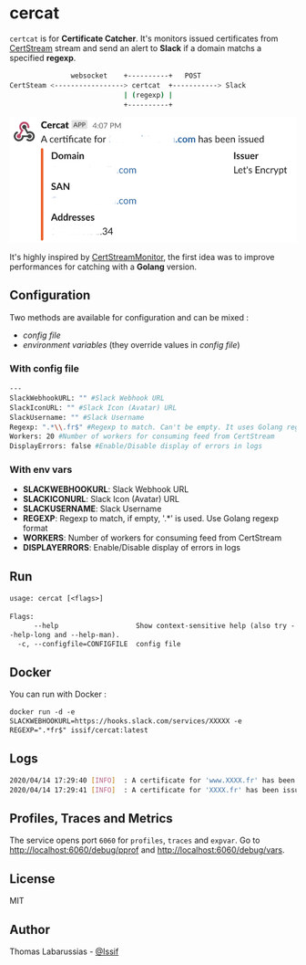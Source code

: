 # cercat

`certcat` is for **Certificate Catcher**. It's monitors issued certificates from [CertStream](https://certstream.calidog.io/) stream and send an alert to **Slack** if a domain matchs a specified **regexp**.

```bash
               websocket    +----------+   POST
CertSteam <-----------------> certcat  +-----------> Slack
                            | (regexp) |
                            +----------+
```

![screenshot](https://github.com/issif/cercat/raw/master/screenshot.png)

It's highly inspired by [CertStreamMonitor](https://github.com/AssuranceMaladieSec/CertStreamMonitor/blob/master/README.md), the first idea was to improve performances for catching with a **Golang** version.

## Configuration

Two methods are available for configuration and can be mixed :
- *config file*
- *environment variables* (they override values in *config file*)

### With config file

```bash
---
SlackWebhookURL: "" #Slack Webhook URL
SlackIconURL: "" #Slack Icon (Avatar) URL
SlackUsername: "" #Slack Username
Regexp: ".*\\.fr$" #Regexp to match. Can't be empty. It uses Golang regexp format
Workers: 20 #Number of workers for consuming feed from CertStream
DisplayErrors: false #Enable/Disable display of errors in logs
```

### With env vars

- **SLACKWEBHOOKURL**: Slack Webhook URL
- **SLACKICONURL**: Slack Icon (Avatar) URL
- **SLACKUSERNAME**: Slack Username
- **REGEXP**: Regexp to match, if empty, '.*' is used. Use Golang regexp format
- **WORKERS**: Number of workers for consuming feed from CertStream
- **DISPLAYERRORS**: Enable/Disable display of errors in logs

## Run

```
usage: cercat [<flags>]

Flags:
      --help                   Show context-sensitive help (also try --help-long and --help-man).
  -c, --configfile=CONFIGFILE  config file
```

## Docker

You can run with Docker :

```
docker run -d -e SLACKWEBHOOKURL=https://hooks.slack.com/services/XXXXX -e REGEXP=".*fr$" issif/cercat:latest 
```

## Logs

```bash
2020/04/14 17:29:40 [INFO]  : A certificate for 'www.XXXX.fr' has been issued : {"domain":"www.XXXX.fr","SAN":["www.XXXX.fr"],"issuer":"Let's Encrypt","Addresses":["XX.XX.XX.183","XX.XX.XX.182"]}
2020/04/14 17:29:41 [INFO]  : A certificate for 'XXXX.fr' has been issued : {"domain":"XXXX.fr","SAN":["mail.XXXX.fr","XXXX.fr","www.XXXX.fr"],"issuer":"Let's Encrypt","Addresses":["XX.XX.XX.108"]}
```

## Profiles, Traces and Metrics

The service opens port `6060` for `profiles`, `traces` and `expvar`. Go to [http://localhost:6060/debug/pprof](http://localhost:6060/debug/pprof) and [http://localhost:6060/debug/vars](http://localhost:6060/debug/vars).

## License

MIT

## Author

Thomas Labarussias - [@Issif](https://www.github.com/issif)
